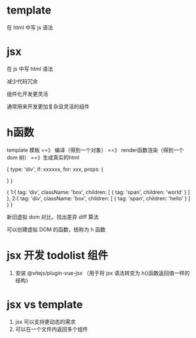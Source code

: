 # template
在 html 中写 js 语法

# jsx
 在 js 中写 html 语法

 减少代码冗余

 组件化开发更灵活

 通常用来开发更加复杂且灵活的组件


# h函数

template 模板 ==》 编译（得到一个对象） ==》 render函数渲染（得到一个 dom 树） ==》生成真实的html


{
  type: 'div',
  if: xxxxxx,
  for: xxx,
  props: {
    
  }
}

<!-- 虚拟 dom -->
{
  1:{
    tag: 'div',
    className: 'box',
    children: [
      {
        tag: 'span',
        children: 'world'
      }
    ]
  },
  2:{
    tag: 'div',
    className: 'box',
    children: [
      {
        tag: 'span',
        children: 'hello'
      }
    ]
  }
}

新旧虚拟 dom 对比，找出差异  diff 算法

可以创建虚拟 DOM 的函数，统称为 h 函数


# jsx 开发 todolist 组件
1. 安装 @vitejs/plugin-vue-jsx  （用于将 jsx 语法转变为 h()函数返回值一样的结构）


# jsx vs template
1. jsx 可以支持更动态的需求
2. 可以在一个文件内返回多个组件